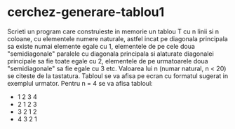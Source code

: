 # cerchez-generare-tablou1
Scrieti un program care construieste in memorie un tablou T cu n linii si n coloane, cu elementele numere naturale, astfel incat pe diagonala principala sa existe numai elemente egale cu 1, elementele de pe cele doua "semidiagonale" paralele cu diagonala principala si alaturate diagonalei principale sa fie toate egale cu 2, elementele de pe urmatoarele doua "semidiagonale" sa fie egale cu 3 etc. Valoarea lui n (numar natural, n < 20) se citeste de la tastatura. Tabloul se va afisa pe ecran cu formatul sugerat in exemplul urmator. Pentru n = 4 se va afisa tabloul:
* 1 2 3 4
* 2 1 2 3
* 3 2 1 2
* 4 3 2 1
